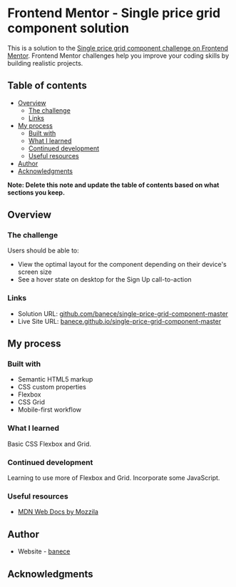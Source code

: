 # Frontend Mentor - Single price grid component solution

This is a solution to the [Single price grid component challenge on Frontend Mentor](https://www.frontendmentor.io/challenges/single-price-grid-component-5ce41129d0ff452fec5abbbc). Frontend Mentor challenges help you improve your coding skills by building realistic projects. 

## Table of contents

- [Overview](#overview)
  - [The challenge](#the-challenge)
  - [Links](#links)
- [My process](#my-process)
  - [Built with](#built-with)
  - [What I learned](#what-i-learned)
  - [Continued development](#continued-development)
  - [Useful resources](#useful-resources)
- [Author](#author)
- [Acknowledgments](#acknowledgments)

**Note: Delete this note and update the table of contents based on what sections you keep.**

## Overview

### The challenge

Users should be able to:

- View the optimal layout for the component depending on their device's screen size
- See a hover state on desktop for the Sign Up call-to-action

### Links

- Solution URL: [github.com/banece/single-price-grid-component-master](https://github.com/banece/single-price-grid-component-master)
- Live Site URL: [banece.github.io/single-price-grid-component-master](https://banece.github.io/single-price-grid-component-master)

## My process

### Built with

- Semantic HTML5 markup
- CSS custom properties
- Flexbox
- CSS Grid
- Mobile-first workflow

### What I learned

Basic CSS Flexbox and Grid.

### Continued development

Learning to use more of Flexbox and Grid. Incorporate some JavaScript.

### Useful resources

- [MDN Web Docs by Mozzila](https://developer.mozilla.org/en-US/) 
## Author

- Website - [banece](https://github.com/banece)

## Acknowledgments


